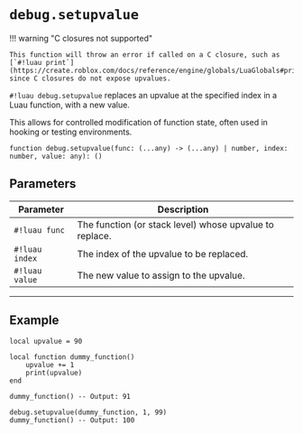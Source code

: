 # `debug.setupvalue`

!!! warning "C closures not supported"
    
    This function will throw an error if called on a C closure, such as [`#!luau print`](https://create.roblox.com/docs/reference/engine/globals/LuaGlobals#print), since C closures do not expose upvalues.

`#!luau debug.setupvalue` replaces an upvalue at the specified index in a Luau function, with a new value.

This allows for controlled modification of function state, often used in hooking or testing environments.

```luau
function debug.setupvalue(func: (...any) -> (...any) | number, index: number, value: any): ()
```

## Parameters

| Parameter        | Description                                                    |
|------------------|----------------------------------------------------------------|
| `#!luau func`     | The function (or stack level) whose upvalue to replace.   |
| `#!luau index`    | The index of the upvalue to be replaced.                      |
| `#!luau value`    | The new value to assign to the upvalue.                       |

---

## Example

```luau title="Replacing a numeric upvalue" linenums="1"
local upvalue = 90

local function dummy_function()
    upvalue += 1
    print(upvalue)
end

dummy_function() -- Output: 91

debug.setupvalue(dummy_function, 1, 99)
dummy_function() -- Output: 100
```
